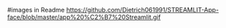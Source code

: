 #images in Readme
https://github.com/Dietrich061991/STREAMLIT-App-face/blob/master/app%20%C2%B7%20Streamlit.gif
